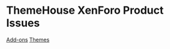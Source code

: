 # ThemeHouse XenForo Product Issues

[Add-ons](https://github.com/Audentio/xfaddon-issues)
[Themes](https://github.com/Audentio/xfstyle-issues)
